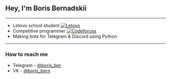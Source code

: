 ## Hey, I'm Boris Bernadskii

---

* Letovo school student [<img src="https://letovo.ru/favicon.ico" alt="Letovo">](https://letovo.ru/)
* Competitive programmer [<img src="https://codeforces.com/favicon.ico" alt="Codeforces">](https://codeforces.com/profile/Boris_Ber)
* Making bots for Telegram & Discord using Python

---

### How to reach me
* Telegram - [@boris_ber](https://t.me/boris_ber)
* VK - [@boris_bern](https://vk.com/boris_bern)
